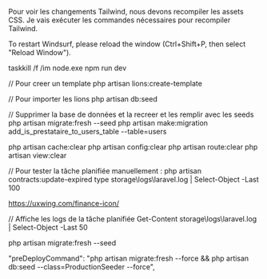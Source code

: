 Pour voir les changements Tailwind, nous devons recompiler les assets CSS. Je vais exécuter les commandes nécessaires pour recompiler Tailwind.

To restart Windsurf, please reload the window (Ctrl+Shift+P, then select "Reload Window").


taskkill /f /im node.exe
npm run dev

// Pour creer un template
php artisan lions:create-template

// Pour importer les lions
php artisan db:seed

// Supprimer la base de données et la recreer et les remplir avec les seeds
php artisan migrate:fresh --seed
php artisan make:migration add_is_prestataire_to_users_table --table=users

php artisan cache:clear
php artisan config:clear
php artisan route:clear
php artisan view:clear

// Pour tester la tâche planifiée manuellement :
php artisan contracts:update-expired
type storage\logs\laravel.log | Select-Object -Last 100


https://uxwing.com/finance-icon/


// Affiche les logs de la tâche planifiée
Get-Content storage\logs\laravel.log | Select-Object -Last 50 


php artisan migrate:fresh --seed 

"preDeployCommand": "php artisan migrate:fresh --force && php artisan db:seed --class=ProductionSeeder --force",